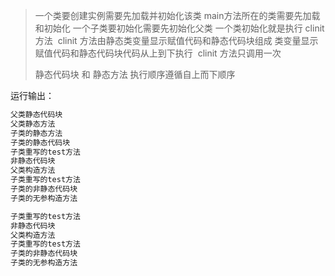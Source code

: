 >一个类要创建实例需要先加载并初始化该类
​ main方法所在的类需要先加载和初始化
一个子类要初始化需要先初始化父类
一个类初始化就是执行 clinit 方法
​ clinit 方法由静态类变量显示赋值代码和静态代码块组成
​ 类变量显示赋值代码和静态代码块代码从上到下执行
​ clinit 方法只调用一次
> 
> 静态代码块 和 静态方法 执行顺序遵循自上而下顺序

运行输出：
```java
父类静态代码块
父类静态方法
子类的静态方法
子类的静态代码块
子类重写的test方法
非静态代码块
父类构造方法
子类重写的test方法
子类的非静态代码块
子类的无参构造方法

子类重写的test方法
非静态代码块
父类构造方法
子类重写的test方法
子类的非静态代码块
子类的无参构造方法
```